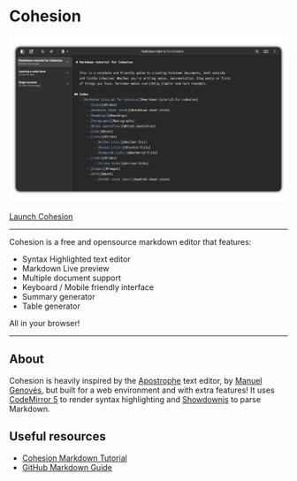 # Cohesion

![App screen shot](res/scrshot.png)

[Launch Cohesion](https://flarom.github.io/cohesion/)

***

Cohesion is a free and opensource markdown editor that features:
- Syntax Highlighted text editor
- Markdown Live preview
- Multiple document support
- Keyboard / Mobile friendly interface
- Summary generator
- Table generator

All in your browser!

***
## About
Cohesion is heavily inspired by the [Apostrophe](https://apps.gnome.org/en/Apostrophe/) text editor, by [Manuel Genovés](https://gitlab.gnome.org/somas), but built for a web environment and with extra features! It uses [CodeMirror 5](https://codemirror.net/) to render syntax highlighting and [Showdownjs](https://showdownjs.com/) to parse Markdown.

## Useful resources
- [Cohesion Markdown Tutorial](https://flarom.github.io/cohesion/read.html?path=tutorial.md)
- [GitHub Markdown Guide](https://docs.github.com/articles/markdown-basics)
